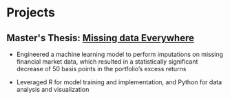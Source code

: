 # Projects

## Master's Thesis: [Missing data Everywhere][1]
[1]: Missing_data_Everywhere.md       "Thesis Page"

* Engineered a machine learning model to perform imputations on missing financial
market data, which resulted in a statistically significant decrease of 50 basis points in the
portfolio’s excess returns

* Leveraged R for model training and implementation, and Python for data analysis and
visualization





